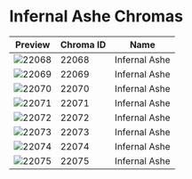 # Infernal Ashe Chromas



| Preview | Chroma ID | Name |
|---------|-----------|------|
| ![22068](https://raw.communitydragon.org/latest/plugins/rcp-be-lol-game-data/global/default/v1/champion-chroma-images/22/22068.png) | 22068 | Infernal Ashe |
| ![22069](https://raw.communitydragon.org/latest/plugins/rcp-be-lol-game-data/global/default/v1/champion-chroma-images/22/22069.png) | 22069 | Infernal Ashe |
| ![22070](https://raw.communitydragon.org/latest/plugins/rcp-be-lol-game-data/global/default/v1/champion-chroma-images/22/22070.png) | 22070 | Infernal Ashe |
| ![22071](https://raw.communitydragon.org/latest/plugins/rcp-be-lol-game-data/global/default/v1/champion-chroma-images/22/22071.png) | 22071 | Infernal Ashe |
| ![22072](https://raw.communitydragon.org/latest/plugins/rcp-be-lol-game-data/global/default/v1/champion-chroma-images/22/22072.png) | 22072 | Infernal Ashe |
| ![22073](https://raw.communitydragon.org/latest/plugins/rcp-be-lol-game-data/global/default/v1/champion-chroma-images/22/22073.png) | 22073 | Infernal Ashe |
| ![22074](https://raw.communitydragon.org/latest/plugins/rcp-be-lol-game-data/global/default/v1/champion-chroma-images/22/22074.png) | 22074 | Infernal Ashe |
| ![22075](https://raw.communitydragon.org/latest/plugins/rcp-be-lol-game-data/global/default/v1/champion-chroma-images/22/22075.png) | 22075 | Infernal Ashe |